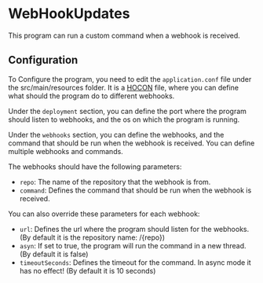 # WebHookUpdates
This program can run a custom command when a webhook is received. 

## Configuration
To Configure the program, you need to edit the `application.conf` file under the src/main/resources folder.
It is a [HOCON](https://github.com/lightbend/config/blob/main/HOCON.md#hocon-human-optimized-config-object-notation) file, where you can define what should the program do to different webhooks.


Under the `deployment` section, you can define the port where the program should listen to webhooks, and the os on which the program is running.

Under the `webhooks` section, you can define the webhooks, and the command that should be run when the webhook is received.
You can define multiple webhooks and commands. 

The webhooks should have the following parameters:
- `repo`: The name of the repository that the webhook is from.
- `command`: Defines the command that should be run when the webhook is received.

You can also override these parameters for each webhook:
- `url`: Defines the url where the program should listen for the webhooks. (By default it is the repository name: /{repo})
- `asyn`: If set to true, the program will run the command in a new thread. (By default it is false)
- `timeoutSeconds`: Defines the timeout for the command. In async mode it has no effect! (By default it is 10 seconds)
